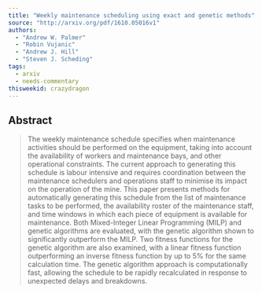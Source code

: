 ```yaml
---
title: "Weekly maintenance scheduling using exact and genetic methods"
source: "http://arxiv.org/pdf/1610.05016v1"
authors:
  - "Andrew W. Palmer"
  - "Robin Vujanic"
  - "Andrew J. Hill"
  - "Steven J. Scheding"
tags:
  - arxiv
  - needs-commentary
thisweekid: crazydragon
---
```

## Abstract
>   The weekly maintenance schedule specifies when maintenance activities should
> be performed on the equipment, taking into account the availability of workers
> and maintenance bays, and other operational constraints. The current approach
> to generating this schedule is labour intensive and requires coordination
> between the maintenance schedulers and operations staff to minimise its impact
> on the operation of the mine. This paper presents methods for automatically
> generating this schedule from the list of maintenance tasks to be performed,
> the availability roster of the maintenance staff, and time windows in which
> each piece of equipment is available for maintenance. Both Mixed-Integer Linear
> Programming (MILP) and genetic algorithms are evaluated, with the genetic
> algorithm shown to significantly outperform the MILP. Two fitness functions for
> the genetic algorithm are also examined, with a linear fitness function
> outperforming an inverse fitness function by up to 5% for the same calculation
> time. The genetic algorithm approach is computationally fast, allowing the
> schedule to be rapidly recalculated in response to unexpected delays and
> breakdowns.
> 